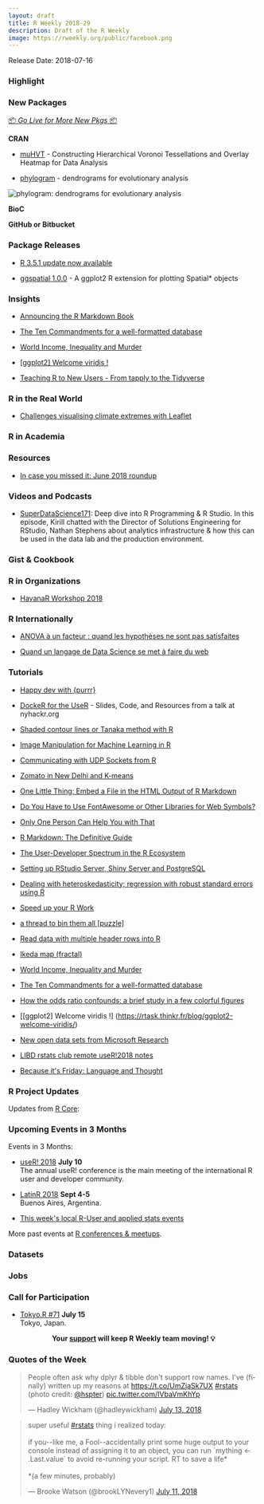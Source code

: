```yaml
---
layout: draft
title: R Weekly 2018-29
description: Draft of the R Weekly
image: https://rweekly.org/public/facebook.png
---
```


Release Date: 2018-07-16

###  Highlight


###  New Packages

<p class="added-hostname"><a href="https://rweekly.org/live" target="_blank" class="externalLink">📦 <i>Go Live for More New Pkgs</i> 📦</a></p>

**CRAN**

+ [muHVT](https://cran.r-project.org/web/packages/muHVT/index.html) - Constructing Hierarchical Voronoi Tessellations and Overlay Heatmap for Data Analysis

+ [phylogram](https://ropensci.org/technotes/2018/07/12/phylogram/) - dendrograms for evolutionary analysis

![phylogram: dendrograms for evolutionary analysis](https://d33wubrfki0l68.cloudfront.net/c8a2a94543807bb2faf0583ce46ddd297e5a22bb/aab46/img/blog-images/2018-07-12-phylogram/unnamed-chunk-8-1.png)

**BioC**


**GitHub or Bitbucket**



### Package Releases

+ [R 3.5.1 update now available ](http://blog.revolutionanalytics.com/2018/07/r-351-update-now-available-.html)


+ [ggspatial 1.0.0](https://github.com/paleolimbot/ggspatial) - A ggplot2 R extension for plotting Spatial* objects


### Insights

+ [Announcing the R Markdown Book](https://blog.rstudio.com/2018/07/13/announcing-the-r-markdown-book/)

+ [The Ten Commandments for a well-formatted database](https://rtask.thinkr.fr/blog/the-ten-commandments-for-a-well-formatted-database/)

+ [World Income, Inequality and Murder](http://staff.math.su.se/hoehle/blog/2018/07/09/gini.html)

+ [[ggplot2] Welcome viridis !](https://rtask.thinkr.fr/blog/ggplot2-welcome-viridis/)

+ [Teaching R to New Users - From tapply to the Tidyverse](https://simplystatistics.org/2018/07/12/use-r-keynote-2018/)

### R in the Real World

+ [Challenges visualising climate extremes with Leaflet](https://medium.com/@rensa/challenges-visualising-climate-extremes-with-leaflet-7a407162d75f)


###  R in Academia



###  Resources

+ [In case you missed it: June 2018 roundup](http://blog.revolutionanalytics.com/2018/07/in-case-you-missed-it-june-2018-roundup.html)


###  Videos and Podcasts

+ [SuperDataScience171](https://soundcloud.com/superdatascience/sds-171-deep-dive-into-r-programming-r-studio): Deep dive into R Programming & R Studio. In this episode, Kirill chatted with the Director of Solutions Engineering for RStudio, Nathan Stephens about analytics infrastructure & how this can be used in the data lab and the production environment.


### Gist & Cookbook




###  R in Organizations



+ [HavanaR Workshop 2018](http://forwards.github.io/blog/2018/07/07/havanar/)


### R Internationally

+ [ANOVA à un facteur : quand les hypothèses ne sont pas satisfaites](https://statistique-et-logiciel-r.com/anova-a-un-facteur-quand-les-hypotheses-ne-sont-pas-satisfaites/?platform=hootsuite)

+ [Quand un langage de Data Science se met à faire du web](https://www.youtube.com/watch?v=8aRmY3A6raU)

###  Tutorials

+ [Happy dev with {purrr}](https://colinfay.me/happy-dev-purrr/)

+ [DockeR for the UseR](https://github.com/noamross/nyhackr-docker-talk) - Slides, Code, and Resources from a talk at nyhackr.org

+ [Shaded contour lines or Tanaka method with R](https://rgeomatic.hypotheses.org/1536)

+ [Image Manipulation for Machine Learning in R](https://heartbeat.fritz.ai/image-manipulation-for-machine-learning-in-r-ff2b92069fef)

+ [Communicating with UDP Sockets from R](http://unconj.ca/blog/udp-sockets-in-r.html)

+ [Zomato in New Delhi and K-means](https://pradeepadhokshaja.wordpress.com/2018/06/25/zomato-in-new-delhi-and-k-means/)


+ [One Little Thing: Embed a File in the HTML Output of R Markdown](https://yihui.name/en/2018/07/embed-file/)

+ [Do You Have to Use FontAwesome or Other Libraries for Web Symbols?](https://yihui.name/en/2018/07/character-entity/)

+ [Only One Person Can Help You with That](https://yihui.name/en/2018/07/single-driver/)

+ [R Markdown: The Definitive Guide](https://yihui.name/en/2018/07/r-markdown-book/)

+ [The User-Developer Spectrum in the R Ecosystem](https://yihui.name/en/2018/07/user-developer/)


+ [Setting up RStudio Server, Shiny Server and PostgreSQL](http://freerangestats.info/blog/2018/07/07/twitter-monitor)


+ [Dealing with heteroskedasticity; regression with robust standard errors using R](http://www.brodrigues.co/blog/2018-07-08-rob_stderr/)

+ [Speed up your R Work](http://www.win-vector.com/blog/2018/07/speed-up-your-r-work/)

+ [a thread to bin them all [puzzle]](https://xianblog.wordpress.com/2018/07/09/a-thread-to-bin-them-all-puzzle/)

+ [Read data with multiple header rows into R](https://alison.rbind.io/post/read-multiple-header-rows/)

+ [Ikeda map (fractal)](https://coolbutuseless.github.io/2018/07/09/ikeda-map-fractal/)

+ [World Income, Inequality and Murder](http://staff.math.su.se/hoehle/blog/2018/07/09/gini.html)

+ [The Ten Commandments for a well-formatted database](https://rtask.thinkr.fr/blog/the-ten-commandments-for-a-well-formatted-database/)

+ [How the odds ratio confounds: a brief study in a few colorful figures](https://www.rdatagen.net/post/log-odds/)

+ [[ggplot2] Welcome viridis !]
(https://rtask.thinkr.fr/blog/ggplot2-welcome-viridis/)

+ [New open data sets from Microsoft Research](http://blog.revolutionanalytics.com/2018/07/msr-open-data.html)

+ [LIBD rstats club remote useR!2018 notes](http://feedproxy.google.com/~r/LIBDrstats/~3/eVTz72Mu1ok/)

+ [Because it's Friday: Language and Thought](http://blog.revolutionanalytics.com/2018/07/because-its-friday-language-and-thought.html)


<!--<div class="post-more-begin"></div><div class="post-more-end"></div>-->

###  R Project Updates

Updates from [R Core](http://developer.r-project.org/blosxom.cgi/R-devel/NEWS):




###  Upcoming Events in 3 Months

Events in 3 Months:

+ [useR! 2018](https://user2018.r-project.org/) **July 10** <br />
The annual useR! conference is the main meeting of the international R user and developer community.

+ [LatinR 2018](http://latin-r.com/) **Sept 4-5** <br />
Buenos Aires, Argentina.

+ [This week's local R-User and applied stats events](https://community.rstudio.com/c/irl)

More past events at [R conferences & meetups](https://conf.rweekly.org).

### Datasets




### Jobs




###  Call for Participation

+ [Tokyo.R #71](https://tokyor.connpass.com/event/92522/) **July 15**<br /> Tokyo, Japan.

<p class="hide-support added-hostname support-rweekly" style="text-align: center;font-weight: bold;">Your <a class="non-visited externalLink" href="https://www.patreon.com/rweekly" onclick="pas(this)">support</a> will keep R Weekly team moving! 💡</p>

###  Quotes of the Week

<blockquote class="twitter-tweet" data-lang="en"><p lang="en" dir="ltr">People often ask why dplyr &amp; tibble don&#39;t support row names. I&#39;ve (finally) written up my reasons at <a href="https://t.co/UmZjaSk7UX">https://t.co/UmZjaSk7UX</a> <a href="https://twitter.com/hashtag/rstats?src=hash&amp;ref_src=twsrc%5Etfw">#rstats</a> (photo credit: <a href="https://twitter.com/hspter?ref_src=twsrc%5Etfw">@hspter</a>) <a href="https://t.co/IVbaVmKhYp">pic.twitter.com/IVbaVmKhYp</a></p>&mdash; Hadley Wickham (@hadleywickham) <a href="https://twitter.com/hadleywickham/status/1017562721456275456?ref_src=twsrc%5Etfw">July 13, 2018</a></blockquote>

<blockquote class="twitter-tweet" data-lang="en"><p lang="en" dir="ltr">super useful <a href="https://twitter.com/hashtag/rstats?src=hash&amp;ref_src=twsrc%5Etfw">#rstats</a> thing i realized today:<br><br>if you--like me, a Fool--accidentally print some huge output to your console instead of assigning it to an object, you can run `mything &lt;- .Last.value` to avoid re-running your script. RT to save a life*<br><br>*(a few minutes, probably)</p>&mdash; Brooke Watson (@brookLYNevery1) <a href="https://twitter.com/brookLYNevery1/status/1017179442274275335?ref_src=twsrc%5Etfw">July 11, 2018</a></blockquote>

